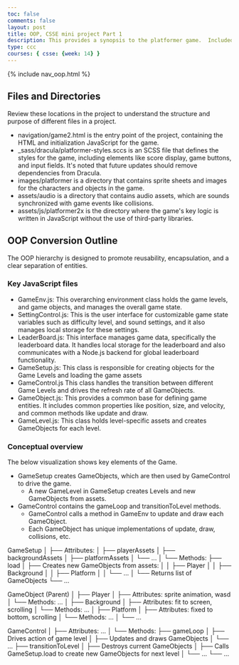 ```yaml
---
toc: false
comments: false
layout: post
title: OOP, CSSE mini project Part 1
description: This provides a synopsis to the platformer game.  Included is an overview of files, directories, javascript files, and an outline of the game objects, game levels, and game control.
type: ccc
courses: { csse: {week: 14} }
---
```


{% include nav_oop.html %}

## Files and Directories
Review these locations in the project to understand the structure and purpose of different files in a project.
- navigation/game2.html is the entry point of the project, containing the HTML and initialization JavaScript for the game.
- _sass/dracula/platformer-styles.sccs is an SCSS file that defines the styles for the game, including elements like score display, game buttons, and input fields. It's noted that future updates should remove dependencies from Dracula.
- images/platformer is a directory that contains sprite sheets and images for the characters and objects in the game.
- assets/audio is a directory that contains audio assets, which are sounds synchronized with game events like collisions.
- assets/js/platformer2x is the directory where the game's key logic is written in JavaScript without the use of third-party libraries.


## OOP Conversion Outline

The OOP hierarchy is designed to promote reusability, encapsulation, and a clear separation of entities.

### Key JavaScript files
- GameEnv.js: This overarching environment class holds the game levels, and game objects, and manages the overall game state.
- SettingControl.js: This is the user interface for customizable game state variables such as difficulty level, and sound settings, and it also manages local storage for these settings.
- LeaderBoard.js: This interface manages game data, specifically the leaderboard data. It handles local storage for the leaderboard and also communicates with a Node.js backend for global leaderboard functionality.
- GameSetup.js: This class is responsible for creating objects for the Game Levels and loading the game assets
- GameControl.js This class handles the transition between different Game Levels and drives the refresh rate of all GameObjects.
- GameObject.js: This provides a common base for defining game entities. It includes common properties like position, size, and velocity, and common methods like update and draw.
- GameLevel.js: This class holds level-specific assets and creates GameObjects for each level.

### Conceptual overview
The below visualization shows key elements of the Game.
- GameSetup creates GameObjects, which are then used by GameControl to drive the game. 
  - A new GameLevel in GameSetup creates Levels and new GameObjects from assets. 
- GameControl contains the gameLoop and transitionToLevel methods.
  - GameControl calls a method in GameEnv to update and draw each GameObject.
  - Each GameObject has unique implementations of update, draw, collisions, etc.

GameSetup
│
├── Attributes:
│   ├── playerAssets
│   ├── backgroundAssets
│   ├── platformAssets
│   └── ...
│
└── Methods: 
    ├── load
    │   ├── Creates new GameObjects from assets:
    │   │   ├── Player
    │   │   ├── Background
    │   │   ├── Platform
    │   │   └── ...
    │   └── Returns list of GameObjects
    └── ...

GameObject (Parent)
│
├── Player 
│   ├── Attributes: sprite animation, wasd
│   └── Methods: ...
│
├── Background
│   ├── Attributes: fit to screen, scrolling
│   └── Methods: ...
│
├── Platform
│   ├── Attributes: fixed to bottom, scrolling
│   └── Methods: ...
│
└── ...

GameControl
│
├── Attributes: ...
│
└── Methods: 
    ├── gameLoop
    │   ├── Drives action of game level
    │   ├── Updates and draws GameObjects
    │   └── ...
    ├── transitionToLevel
    │   ├── Destroys current GameObjects
    │   ├── Calls GameSetup.load to create new GameObjects for next level
    │   └── ...
    └── ...
